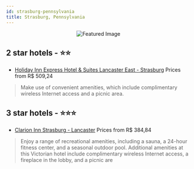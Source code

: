 ```yaml
---
id: strasburg-pennsylvania
title: Strasburg, Pennsylvania
---
```


<center><img src="https://i.travelapi.com/hotels/14000000/13460000/13451200/13451131/d7584d88_z.jpg" alt="Featured Image" /></center>


##  2 star hotels - ⭐️⭐️

-    [Holiday Inn Express Hotel & Suites Lancaster East - Strasburg](https://us.hurb.com/hotels/strasburg/holiday-inn-express-hotel-suites-lancaster-east-strasburg-JNP-JP412046?cmp=18055) Prices from R$ 509,24
   > Make use of convenient amenities, which include complimentary wireless Internet access and a picnic area.

##  3 star hotels - ⭐️⭐️⭐️

-    [Clarion Inn Strasburg - Lancaster](https://us.hurb.com/hotels/strasburg/clarion-inn-strasburg-lancaster-JNP-JP808382?cmp=18055) Prices from R$ 384,84
   > Enjoy a range of recreational amenities, including a sauna, a 24-hour fitness center, and a seasonal outdoor pool. Additional amenities at this Victorian hotel include complimentary wireless Internet access, a fireplace in the lobby, and a picnic are
